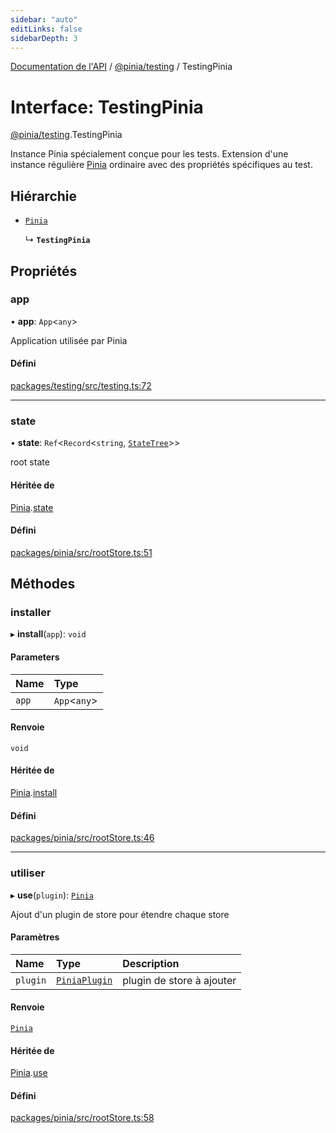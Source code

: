 ```yaml
---
sidebar: "auto"
editLinks: false
sidebarDepth: 3
---
```


[Documentation de l'API](../index.md) / [@pinia/testing](../modules/pinia_testing.md) / TestingPinia

# Interface: TestingPinia

[@pinia/testing](../modules/pinia_testing.md).TestingPinia

Instance Pinia spécialement conçue pour les tests. Extension d'une instance régulière
[Pinia](pinia.Pinia.md) ordinaire avec des propriétés spécifiques au test.

## Hiérarchie

- [`Pinia`](pinia.Pinia.md)

  ↳ **`TestingPinia`**

## Propriétés

### app

• **app**: `App`<`any`\>

Application utilisée par Pinia

#### Défini

[packages/testing/src/testing.ts:72](https://github.com/vuejs/pinia/blob/2b998ee/packages/testing/src/testing.ts#L72)

___

### state

• **state**: `Ref`<`Record`<`string`, [`StateTree`](../modules/pinia.md#statetree)\>\>

root state

#### Héritée de

[Pinia](pinia.Pinia.md).[state](pinia.Pinia.md#state)

#### Défini

[packages/pinia/src/rootStore.ts:51](https://github.com/vuejs/pinia/blob/2b998ee/packages/pinia/src/rootStore.ts#L51)

## Méthodes

### installer

▸ **install**(`app`): `void`

#### Parameters

| Name | Type |
| :------ | :------ |
| `app` | `App`<`any`\> |

#### Renvoie

`void`

#### Héritée de

[Pinia](pinia.Pinia.md).[install](pinia.Pinia.md#install)

#### Défini

[packages/pinia/src/rootStore.ts:46](https://github.com/vuejs/pinia/blob/2b998ee/packages/pinia/src/rootStore.ts#L46)

___

### utiliser

▸ **use**(`plugin`): [`Pinia`](pinia.Pinia.md)

Ajout d'un plugin de store pour étendre chaque store

#### Paramètres

| Name | Type | Description |
| :------ | :------ | :------ |
| `plugin` | [`PiniaPlugin`](pinia.PiniaPlugin.md) | plugin de store à ajouter |

#### Renvoie

[`Pinia`](pinia.Pinia.md)

#### Héritée de

[Pinia](pinia.Pinia.md).[use](pinia.Pinia.md#use)

#### Défini

[packages/pinia/src/rootStore.ts:58](https://github.com/vuejs/pinia/blob/2b998ee/packages/pinia/src/rootStore.ts#L58)
